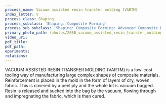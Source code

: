 ```yaml
---
process_name: Vacuum assisted resin transfer molding (VARTM)
index_letter: V
process_class: Shaping
process_subclass: 'Shaping: Composite Forming'
process_sub_subclass: 'Shaping: Composite Forming: Advanced Composite Forming'
primary_photo_path: /photos/2050_vacuum_assisted_resin_transfer_molding.png
video_uri:
pdf_title:
pdf_path:
eperiments:
relations:
---
```


VACUUM ASSISTED RESIN TRANSFER MOLDING (VARTM) is a low-cost tooling way of manufacturing large complex shapes of composite materials. Reinforcement is placed in the mold in the form of layers of dry, woven fabric. This is covered by a peel ply and the whole lot is vacuum bagged. Resin is released and sucked into the bag by the vacuum, flowing through and impregnating the fabric, which is then cured.